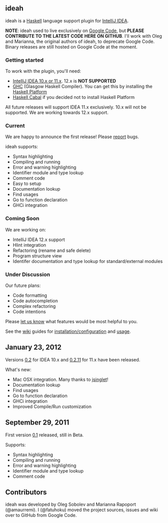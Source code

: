 ideah
------------

ideah is a [Haskell][1] language support plugin for [IntelliJ IDEA][2].

**NOTE**: ideah used to live exclusively on [Google Code][6], but **PLEASE
CONTRIBUTE TO THE LATEST CODE HERE ON GITHUB**.  I'll work with Oleg and
Marianna, the original authors of ideah, to deprecate Google Code. Binary
releases are still hosted on Google Code at the moment.


### Getting started

To work with the plugin, you'll need:
*  [IntelliJ IDEA 10.x or 11.x][5]. 12.x is **NOT SUPPORTED**
*  [GHC][7] (Glasgow Haskell Compiler). You can get this by installing the [Haskell Platform][13]
*  [Haskell Cabal][17] if you decided not to install Haskell Platform

All future releases will support IDEA 11.x exclusively. 10.x will not be supported.
We are working towards 12.x support.


### Current

We are happy to announce the first release! Please [report][3] bugs.

ideah supports:

*   Syntax highlighting
*   Compiling and running
*   Error and warning highlighting
*   Identifier module and type lookup
*   Comment code
*   Easy to setup
*   Documentation lookup
*   Find usages
*   Go to function declaration
*   GHCi integration

### Coming Soon

We are working on:

*   IntelliJ IDEA 12.x support
*   Hlint integration
*   Refactoring (rename and safe delete)
*   Program structure view
*   Identifer documentation and type lookup for standard/external modules

### Under Discussion

Our future plans:

*   Code formatting
*   Code autocompletion
*   Complex refactoring
*   Code intentions

Please [let us know][8] what features would be most helpful to you.

See the [wiki][9] guides for [installation/configuration][10] and [usage][12].

## January 23, 2012

Versions [0.2][14] for IDEA 10.x and [0.2.11][15] for 11.x have been released.

What's new:

*   Mac OSX integration. Many thanks to [jsinglet][16]!
*   Documentation lookup
*   Find usages
*   Go to function declaration
*   GHCi integration
*   Improved Compile/Run customization

## September 29, 2011

First version [0.1][18] released, still in Beta.

Supports:

*   Syntax highlighting
*   Compiling and running
*   Error and warning highlighting
*   Identifier module and type lookup
*   Comment code

## Contributors

ideah was developed by Oleg Sobolev and Marianna Rapoport (@amaurremi).
I (@fatuhoku) moved the project sources, issues and wiki over to GitHub from Google Code.

 [1]: http://www.haskell.org/haskellwiki/Haskell
 [2]: http://www.jetbrains.com/idea/
 [3]: https://github.com/fushunpoon/ideah/issues/new
 [4]: http://www.jetbrains.com/idea/download/index.html
 [5]: http://devnet.jetbrains.com/docs/DOC-1228
 [6]: https://code.google.com/p/ideah
 [7]: http://www.haskell.org/ghc/download
 [8]: mailto:ideah.plugin@gmail.com?subject=Features
 [9]: http://code.google.com/p/ideah/w/list
 [10]: https://code.google.com/p/ideah/wiki/InstallConfig
 [11]: https://github.com/fushunpoon/ideah/wiki/Installing-ideah#Creating_Haskell_Project
 [12]: https://code.google.com/p/ideah/wiki/Usage
 [13]: http://www.haskell.org/platform/
 [14]: http://code.google.com/p/ideah/downloads/detail?name=ideah-bin-0.2.zip
 [15]: http://code.google.com/p/ideah/downloads/detail?name=ideah-bin-0.2.11.zip
 [16]: http://code.google.com/u/110309710902971481338/
 [17]: http://www.haskell.org/cabal
 [18]: http://code.google.com/p/ideah/downloads/detail?name=ideah-bin-0.1.zip&can=1&q=
